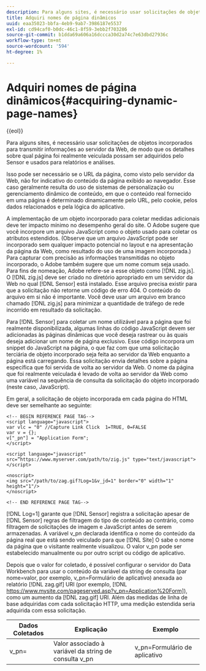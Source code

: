 ```yaml
---
description: Para alguns sites, é necessário usar solicitações de objetos incorporados para transmitir informações ao servidor da Web, de modo que os detalhes sobre qual página foi realmente veiculada possam ser adquiridos pelo Sensor e usados para relatórios e análises.
title: Adquiri nomes de página dinâmicos
uuid: eaa35023-bbfa-4eb9-9ab7-3986187e5537
exl-id: cd94caf0-b0dc-46c1-8f59-3ebb2f703286
source-git-commit: b1dda69a606a16dccca30d2a74c7e63dbd27936c
workflow-type: tm+mt
source-wordcount: '594'
ht-degree: 1%

---
```


# Adquiri nomes de página dinâmicos{#acquiring-dynamic-page-names}

{{eol}}

Para alguns sites, é necessário usar solicitações de objetos incorporados para transmitir informações ao servidor da Web, de modo que os detalhes sobre qual página foi realmente veiculada possam ser adquiridos pelo Sensor e usados para relatórios e análises.

Isso pode ser necessário se o URL da página, como visto pelo servidor da Web, não for indicativo do conteúdo da página exibido ao navegador. Esse caso geralmente resulta do uso de sistemas de personalização ou gerenciamento dinâmico de conteúdo, em que o conteúdo real fornecido em uma página é determinado dinamicamente pelo URL, pelo cookie, pelos dados relacionados e pela lógica do aplicativo.

A implementação de um objeto incorporado para coletar medidas adicionais deve ter impacto mínimo no desempenho geral do site. O Adobe sugere que você incorpore um arquivo JavaScript como o objeto usado para coletar os atributos estendidos. (Observe que um arquivo JavaScript pode ser incorporado sem qualquer impacto potencial no layout e na apresentação da página da Web, como resultado do uso de uma imagem incorporada.) Para capturar com precisão as informações transmitidas no objeto incorporado, o Adobe também sugere que um nome comum seja usado. Para fins de nomeação, Adobe refere-se a esse objeto como [!DNL zig.js]. O [!DNL zig.js] deve ser criado no diretório apropriado em um servidor da Web no qual [!DNL Sensor] está instalado. Esse arquivo precisa existir para que a solicitação não retorne um código de erro 404. O conteúdo do arquivo em si não é importante. Você deve usar um arquivo em branco chamado [!DNL zig.js] para minimizar a quantidade de tráfego de rede incorrido em resultado da solicitação.

Para [!DNL Sensor] para coletar um nome utilizável para a página que foi realmente disponibilizada, algumas linhas do código JavaScript devem ser adicionadas às páginas dinâmicas que você deseja rastrear ou às quais deseja adicionar um nome de página exclusivo. Esse código incorpora um snippet do JavaScript na página, o que faz com que uma solicitação terciária de objeto incorporado seja feita ao servidor da Web enquanto a página está carregando. Essa solicitação envia detalhes sobre a página específica que foi servida de volta ao servidor da Web. O nome da página que foi realmente veiculada é levado de volta ao servidor da Web como uma variável na sequência de consulta da solicitação do objeto incorporado (neste caso, JavaScript).

Em geral, a solicitação de objeto incorporada em cada página do HTML deve ser semelhante ao seguinte:

```
<!-- BEGIN REFERENCE PAGE TAG-->
<script language="javascript">
var vlc = "0" //Capture Link Click  1=TRUE, 0=FALSE
var v = {};
v["_pn"] = "Application Form";
</script>

<script language="javascript" src=”https://www.myserver.com/path/to/zig.js" type="text/javascript"></script>

<noscript>
<img src="/path/to/zag.gif?Log=1&v_jd=1" border="0" width="1" height="1"/>
</noscript>

<!-- END REFERENCE PAGE TAG-->
```

[!DNL Log=1] garante que [!DNL Sensor] registra a solicitação apesar de [!DNL Sensor] regras de filtragem do tipo de conteúdo ao contrário, como filtragem de solicitações de imagem e JavaScript antes de serem armazenadas. A variável v_pn declarada identifica o nome do conteúdo da página real que está sendo veiculado para que [!DNL Site] O sabe o nome da página que o visitante realmente visualizou. O valor v_pn pode ser estabelecido manualmente ou por outro script ou código de aplicativo.

Depois que o valor for coletado, é possível configurar o servidor do Data Workbench para usar o conteúdo da variável da string de consulta (par nome=valor, por exemplo, v_pn=Formulário de aplicativo) anexada ao relatório [!DNL zag.gif] URI (por exemplo, [!DNL https://www.mysite.com/pageserved.asp?v_pn=Application%20Form]), como um aumento da [!DNL zag.gif] URI. Além das medidas de linha de base adquiridas com cada solicitação HTTP, uma medição estendida seria adquirida com essa solicitação.

| Dados Coletados | Explicação | Exemplo |
|---|---|---|
| v_pn= | Valor associado à variável da string de consulta v_pn | v_pn=Formulário de aplicativo |
